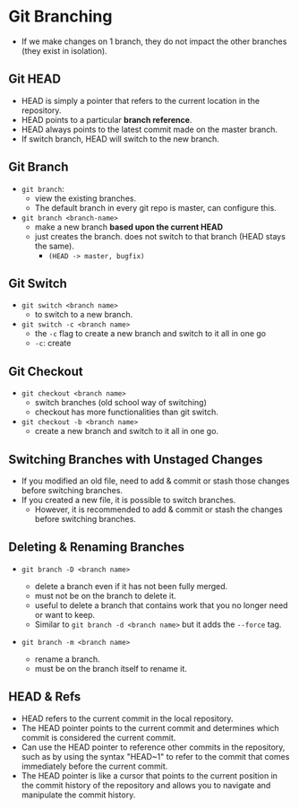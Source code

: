 # Git Branching

- If we make changes on 1 branch, they do not impact the other branches (they exist in isolation).

## Git HEAD

- HEAD is simply a pointer that refers to the current location in the repository.
- HEAD points to a particular **branch reference**.
- HEAD always points to the latest commit made on the master branch.
- If switch branch, HEAD will switch to the new branch.

## Git Branch

- `git branch`:
  - view the existing branches.
  - The default branch in every git repo is master, can configure this.
- `git branch <branch-name>`
  - make a new branch **based upon the current HEAD**
  - just creates the branch. does not switch to that branch (HEAD stays the same).
    - `(HEAD -> master, bugfix)`

## Git Switch

- `git switch <branch name>`
  - to switch to a new branch.
- `git switch -c <branch name>`
  - the `-c` flag to create a new branch and switch to it all in one go
  - `-c`: create

## Git Checkout

- `git checkout <branch name>`
  - switch branches (old school way of switching)
  - checkout has more functionalities than git switch.
- `git checkout -b <branch name>`
  - create a new branch and switch to it all in one go.

## Switching Branches with Unstaged Changes

- If you modified an old file, need to add & commit or stash those changes before switching branches.
- If you created a new file, it is possible to switch branches.
  - However, it is recommended to add & commit or stash the changes before switching branches.

## Deleting & Renaming Branches

- `git branch -D <branch name>`
  - delete a branch even if it has not been fully merged.
  - must not be on the branch to delete it.
  - useful to delete a branch that contains work that you no longer need or want to keep. 
  - Similar to `git branch -d <branch name>` but it adds the `--force` tag.

- `git branch -m <branch name>`
  - rename a branch.
  - must be on the branch itself to rename it.

## HEAD & Refs

- HEAD refers to the current commit in the local repository.
- The HEAD pointer points to the current commit and determines which commit is considered the current commit.
- Can use the HEAD pointer to reference other commits in the repository, such as by using the syntax "HEAD~1" to refer to the commit that comes immediately before the current commit. 
- The HEAD pointer is like a cursor that points to the current position in the commit history of the repository and allows you to navigate and manipulate the commit history.



